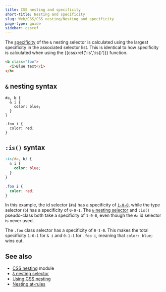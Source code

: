 ```yaml
---
title: CSS nesting and specificity
short-title: Nesting and specificity
slug: Web/CSS/CSS_nesting/Nesting_and_specificity
page-type: guide
sidebar: cssref
---
```


The [specificity](/en-US/docs/Web/CSS/CSS_cascade/Specificity) of the `&` nesting selector is calculated using the largest specificity in the associated selector list. This is identical to how specificity is calculated when using the {{cssxref(':is',':is()')}} function.

```html
<b class="foo">
  <i>Blue text</i>
</b>
```

## `&` nesting syntax

```css-nolint
#a, b {
  & i {
    color: blue;
  }
}

.foo i {
  color: red;
}
```

## `:is()` syntax

```css
:is(#a, b) {
  & i {
    color: blue;
  }
}

.foo i {
  color: red;
}
```

In this example, the id selector (`#a`) has a specificity of [`1-0-0`](/en-US/docs/Web/CSS/CSS_cascade/Specificity#selector_weight_categories), while the type selector (`b`) has a specificity of `0-0-1`. The [`&` nesting selector](/en-US/docs/Web/CSS/Reference/Selectors/Nesting_selector) and `:is()` pseudo-class both take a specificity of `1-0-0`, even though the `#a` id selector is never used.

The `.foo` class selector has a specificity of `0-1-0`. This makes the total specificity `1-0-1` for `& i` and `0-1-1` for `.foo i`, meaning that `color: blue;` wins out.

## See also

- [CSS nesting](/en-US/docs/Web/CSS/CSS_nesting) module
- [`&` nesting selector](/en-US/docs/Web/CSS/Reference/Selectors/Nesting_selector)
- [Using CSS nesting](/en-US/docs/Web/CSS/CSS_nesting/Using_CSS_nesting)
- [Nesting at-rules](/en-US/docs/Web/CSS/CSS_nesting/Nesting_at-rules)
